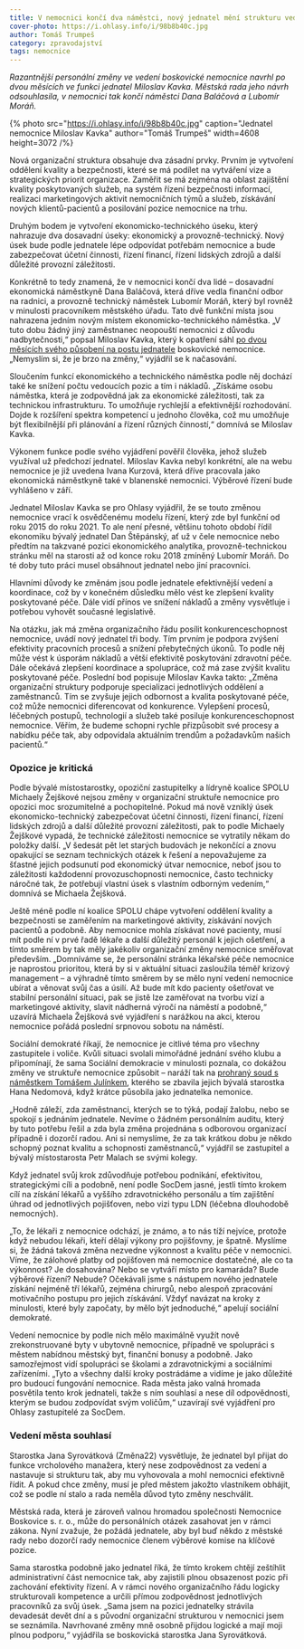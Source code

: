 ```yaml
---
title: V nemocnici končí dva náměstci, nový jednatel mění strukturu vedení. Opozici se to nelíbí
cover-photo: https://i.ohlasy.info/i/98b8b40c.jpg
author: Tomáš Trumpeš
category: zpravodajství
tags: nemocnice
---
```


*Razantnější personální změny ve vedení boskovické nemocnice navrhl po dvou měsících ve funkci jednatel Miloslav Kavka. Městská rada jeho návrh odsouhlasila, v nemocnici tak končí náměstci Dana Baláčová a Lubomír Moráň.*

{% photo src="https://i.ohlasy.info/i/98b8b40c.jpg" caption="Jednatel nemocnice Miloslav Kavka" author="Tomáš Trumpeš" width=4608 height=3072 /%}

Nová organizační struktura obsahuje dva zásadní prvky. Prvním je vytvoření oddělení kvality a bezpečnosti, které se má podílet na vytváření vize a strategických priorit organizace. Zaměřit se má zejména na oblast zajištění kvality poskytovaných služeb, na systém řízení bezpečnosti informací, realizaci marketingových aktivit nemocničních týmů a služeb, získávání nových klientů-pacientů a posilování pozice nemocnice na trhu.

Druhým bodem je vytvoření ekonomicko-technického úseku, který nahrazuje dva dosavadní úseky: ekonomický a provozně-technický. Nový úsek bude podle jednatele lépe odpovídat potřebám nemocnice a bude zabezpečovat účetní činnosti, řízení financí, řízení lidských zdrojů a další důležité provozní záležitosti.

Konkrétně to tedy znamená, že v nemocnici končí dva lidé – dosavadní ekonomická náměstkyně Dana Baláčová, která dříve vedla finanční odbor na radnici, a provozně technický náměstek Lubomír Moráň, který byl rovněž v minulosti pracovníkem městského úřadu. Tato dvě funkční místa jsou nahrazena jedním novým místem ekonomicko-technického náměstka. „V tuto dobu žádný jiný zaměstnanec neopouští nemocnici z důvodu nadbytečnosti,“ popsal Miloslav Kavka, který k opatření sáhl [po dvou měsících svého působení na postu jednatele](https://ohlasy.info/clanky/2023/05/kavka.html) boskovické nemocnice. „Nemyslím si, že je brzo na změny,“ vyjádřil se k načasování.

Sloučením funkcí ekonomického a technického náměstka podle něj dochází také ke snížení počtu vedoucích pozic a tím i nákladů. „Získáme osobu náměstka, která je zodpovědná jak za ekonomické záležitosti, tak za technickou infrastrukturu. To umožňuje rychlejší a efektivnější rozhodování. Dojde k rozšíření spektra kompetencí u jednoho člověka, což mu umožňuje být flexibilnější při plánování a řízení různých činností,“ domnívá se Miloslav Kavka.

Výkonem funkce podle svého vyjádření pověřil člověka, jehož služeb využíval už předchozí jednatel. Miloslav Kavka nebyl konkrétní, ale na webu nemocnice je již uvedena Ivana Kurzová, která dříve pracovala jako ekonomická náměstkyně také v blanenské nemocnici. Výběrové řízení bude vyhlášeno v září.

Jednatel Miloslav Kavka se pro Ohlasy vyjádřil, že se touto změnou nemocnice vrací k osvědčenému modelu řízení, který zde byl funkční od roku 2015 do roku 2021. To ale není přesné, většinu tohoto období řídil ekonomiku bývalý jednatel Dan Štěpánský, ať už v čele nemocnice nebo předtím na takzvané pozici ekonomického analytika, provozně-technickou stránku měl na starosti až od konce roku 2018 zmíněný Lubomír Moráň. Do té doby tuto práci musel obsáhnout jednatel nebo jiní pracovníci.

Hlavními důvody ke změnám jsou podle jednatele efektivnější vedení a koordinace, což by v konečném důsledku mělo vést ke zlepšení kvality poskytované péče. Dále vidí přínos ve snížení nákladů a změny vysvětluje i potřebou vyhovět současné legislativě.

Na otázku, jak má změna organizačního řádu posílit konkurenceschopnost nemocnice, uvádí nový jednatel tři body. Tím prvním je podpora zvýšení efektivity pracovních procesů a snížení přebytečných úkonů. To podle něj může vést k úsporám nákladů a větší efektivitě poskytování zdravotní péče. Dále očekává zlepšení koordinace a spolupráce, což má zase zvýšit kvalitu poskytované péče. Poslední bod popisuje Miloslav Kavka takto: „Změna organizační struktury podporuje specializaci jednotlivých oddělení a zaměstnanců. Tím se zvyšuje jejich odbornost a kvalita poskytované péče, což může nemocnici diferencovat od konkurence. Vylepšení procesů, léčebných postupů, technologií a služeb také posiluje konkurenceschopnost nemocnice. Věřím, že budeme schopni rychle přizpůsobit své procesy a nabídku péče tak, aby odpovídala aktuálním trendům a požadavkům našich pacientů.“

### Opozice je kritická

Podle bývalé místostarostky, opoziční zastupitelky a lídryně koalice SPOLU Michaely Žejškové nejsou změny v organizační struktuře nemocnice pro opozici moc srozumitelné a pochopitelné. Pokud má nově vzniklý úsek ekonomicko-technický zabezpečovat účetní činnosti, řízení financí, řízení lidských zdrojů a další důležité provozní záležitosti, pak to podle Michaely Žejškové vypadá, že technické záležitosti nemocnice se vytratily někam do položky další. „V šedesát pět let starých budovách je nekončící a znovu opakující se seznam technických otázek k řešení a nepovažujeme za šťastné jejich podsunutí pod ekonomický útvar nemocnice, neboť jsou to záležitosti každodenní provozuschopnosti nemocnice, často technicky náročné tak, že potřebují vlastní úsek s vlastním odborným vedením,“ domnívá se Michaela Žejšková.

Ještě méně podle ní koalice SPOLU chápe vytvoření oddělení kvality a bezpečnosti se zaměřením na marketingové aktivity, získávání nových pacientů a podobně. Aby nemocnice mohla získávat nové pacienty, musí mít podle ní v prvé řadě lékaře a další důležitý personál k jejich ošetření, a tímto směrem by tak měly jakékoliv organizační změny nemocnice směřovat především. „Domníváme se, že personální stránka lékařské péče nemocnice je naprostou prioritou, která by si v aktuální situaci zasloužila téměř krizový management – a výhradně tímto směrem by se mělo nyní vedení nemocnice ubírat a věnovat svůj čas a úsilí. Až bude mít kdo pacienty ošetřovat ve stabilní personální situaci, pak se jistě lze zaměřovat na tvorbu vizí a marketingové aktivity, slavit nádherná výročí na náměstí a podobně,“ uzavírá Michaela Žejšková své vyjádření s narážkou na akci, kterou nemocnice pořádá poslední srpnovou sobotu na náměstí.

Sociální demokraté říkají, že nemocnice je citlivé téma pro všechny zastupitele i voliče. Kvůli situaci svolali mimořádné jednání svého klubu a připomínají, že sama Sociální demokracie v minulosti poznala, co dokážou změny ve struktuře nemocnice způsobit – naráží tak na [prohraný soud s náměstkem Tomášem Julínkem](https://ohlasy.info/clanky/2017/08/julinek-vyhozen-nepravem.html), kterého se zbavila jejich bývalá starostka Hana Nedomová, když krátce působila jako jednatelka nemonice.

„Hodně záleží, zda zaměstnanci, kterých se to týká, podají žalobu, nebo se spokojí s jednáním jednatele. Nevíme o žádném personálním auditu, který by tuto potřebu řešil a zda byla změna projednána s odborovou organizací případně i dozorčí radou. Ani si nemyslíme, že za tak krátkou dobu je někdo schopný poznat kvalitu a schopnosti zaměstnanců,“ vyjádřil se zastupitel a bývalý místostarosta Petr Malach se svými kolegy.

Když jednatel svůj krok zdůvodňuje potřebou podnikání, efektivitou, strategickými cíli a podobně, není podle SocDem jasné, jestli tímto krokem cílí na získání lékařů a vyššího zdravotnického personálu a tím zajištění úhrad od jednotlivých pojišťoven, nebo vizi typu LDN (léčebna dlouhodobě nemocných).

„To, že lékaři z nemocnice odchází, je známo, a to nás tíží nejvíce, protože když nebudou lékaři, kteří dělají výkony pro pojišťovny, je špatně. Myslíme si, že žádná taková změna nezvedne výkonnost a kvalitu péče v nemocnici. Víme, že zálohové platby od pojišťoven má nemocnice dostatečné, ale co ta výkonnost? Je dosahována? Nebo se vytváří místo pro kamaráda? Bude výběrové řízení? Nebude? Očekávali jsme s nástupem nového jednatele získání nejméně tří lékařů, zejména chirurgů, nebo alespoň zpracování motivačního postupu pro jejich získávání. Vždyť navázat na kroky z minulosti, které byly započaty, by mělo být jednoduché,“ apelují sociální demokraté.

Vedení nemocnice by podle nich mělo maximálně využít nově zrekonstruované byty v ubytovně nemocnice, případně ve spolupráci s městem nabídnou městský byt, finanční bonusy a podobně. Jako samozřejmost vidí spolupráci se školami a zdravotnickými a sociálními zařízeními. „Tyto a všechny další kroky postrádáme a vidíme je jako důležité pro budoucí fungování nemocnice. Rada města jako valná hromada posvětila tento krok jednateli, takže s ním souhlasí a nese díl odpovědnosti, kterým se budou zodpovídat svým voličům,“ uzavírají své vyjádření pro Ohlasy zastupitelé za SocDem.

### Vedení města souhlasí

Starostka Jana Syrovátková (Změna22) vysvětluje, že jednatel byl přijat do funkce vrcholového manažera, který nese zodpovědnost za vedení a nastavuje si strukturu tak, aby mu vyhovovala a mohl nemocnici efektivně řídit. A pokud chce změny, musí je před městem jakožto vlastníkem obhájit, což se podle ní stalo a rada neměla důvod tyto změny neschválit.

Městská rada, která je zároveň valnou hromadou společnosti Nemocnice Boskovice s. r. o., může do personálních otázek zasahovat jen v rámci zákona. Nyní zvažuje, že požádá jednatele, aby byl buď někdo z městské rady nebo dozorčí rady nemocnice členem výběrové komise na klíčové pozice.

Sama starostka podobně jako jednatel říká, že tímto krokem chtějí zeštíhlit administrativní část nemocnice tak, aby zajistili plnou obsazenost pozic při zachování efektivity řízení. A v rámci nového organizačního řádu logicky strukturovali kompetence a určili přímou zodpovědnost jednotlivých pracovníků za svůj úsek. „Sama jsem na pozici jednatelky strávila devadesát devět dní a s původní organizační strukturou v nemocnici jsem se seznámila. Navrhované změny mně osobně přijdou logické a mají moji plnou podporu,“ vyjádřila se boskovická starostka Jana Syrovátková.
